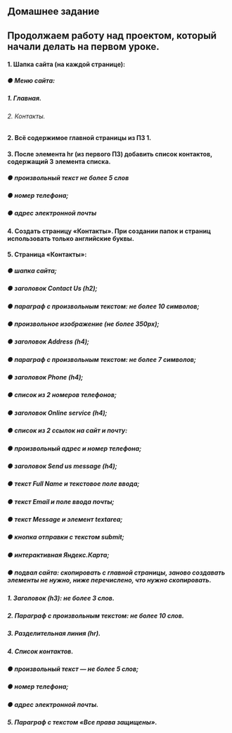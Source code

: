 ## Домашнее задание
## Продолжаем работу над проектом, который начали делать на первом уроке.
#### 1. Шапка сайта (на каждой странице):
##### ● Меню сайта:
##### 1. Главная.
###### 2. Контакты.
#### 2. Всё содержимое главной страницы из ПЗ 1.
#### 3. После элемента hr (из первого ПЗ) добавить список контактов, содержащий 3 элемента списка.
##### ● произвольный текст не более 5 слов
##### ● номер телефона;
##### ● адрес электронной почты
#### 4. Создать страницу «Контакты». При создании папок и страниц использовать только английские буквы.
#### 5. Страница «Контакты»:
##### ● шапка сайта;
##### ● заголовок Contact Us (h2);
##### ● параграф с произвольным текстом: не более 10 символов;
##### ● произвольное изображение (не более 350px);
##### ● заголовок Address (h4);
##### ● параграф с произвольным текстом: не более 7 символов;
##### ● заголовок Phone (h4);
##### ● список из 2 номеров телефонов;
##### ● заголовок Online service (h4);
##### ● список из 2 ссылок на сайт и почту:
##### ● произвольный адрес и номер телефона;
##### ● заголовок Send us message (h4);
##### ● текст Full Name и текстовое поле ввода;
##### ● текст Email и поле ввода почты;
##### ● текст Message и элемент textarea;
##### ● кнопка отправки с текстом submit;
##### ● интерактивная Яндекс.Карта;
##### ● подвал сайта: скопировать с главной страницы, заново создавать элементы не нужно, ниже перечислено, что нужно скопировать.
##### 1. Заголовок (h3): не более 3 слов.
##### 2. Параграф с произвольным текстом: не более 10 слов.
##### 3. Разделительная линия (hr).
##### 4. Список контактов.
##### ● произвольный текст — не более 5 слов;
##### ● номер телефона;
##### ● адрес электронной почты.
##### 5. Параграф с текстом «Все права защищены».
